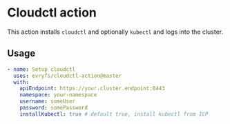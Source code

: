 # Cloudctl action

This action installs `cloudctl` and optionally `kubectl` and logs into the cluster.

## Usage

```yaml
- name: Setup cloudctl
  uses: evryfs/cloudctl-action@master
  with:
    apiEndpoint: https://your.cluster.endpoint:8443
    namespace: your-namespace
    username: someUser
    password: somePassword
    installKubectl: true # default true, install kubectl from ICP
```